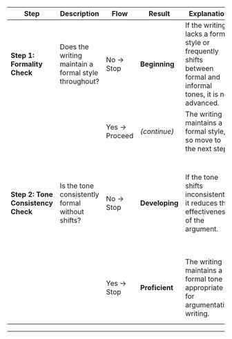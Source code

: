 | **Step**                   | **Description**                                              | **Flow**       | **Result**     | **Explanation**                                                                                                                       | **Examples**                                                                         | **Justification**                                                                                                                                                        |
|----------------------------|--------------------------------------------------------------|---------------|----------------|---------------------------------------------------------------------------------------------------------------------------------------|--------------------------------------------------------------------------------------|--------------------------------------------------------------------------------------------------------------------------------------------------------------------------|
| **Step 1: Formality Check**    | Does the writing maintain a formal style throughout?           | No → Stop      | **Beginning**  | If the writing lacks a formal style or frequently shifts between formal and informal tones, it is not advanced.                       | “School is important. But, you know, some kids just don’t care.”                     | The phrase “you know” introduces a casual tone, weakening the formal style expected at this level.                                                                       |
|                            |                                                              | Yes → Proceed  | *(continue)*   | The writing maintains a formal style, so move to the next step.                                                                       | -                                                                                    | -                                                                                                                                                                        |
| **Step 2: Tone Consistency Check** | Is the tone consistently formal without shifts?               | No → Stop      | **Developing** | If the tone shifts inconsistently, it reduces the effectiveness of the argument.                                                      | “Education is crucial. Some students, though, just, like, aren’t into it.”           | The words “just, like” shift the tone abruptly, making the writing feel less formal and lowering its argumentative effectiveness.                                       |
|                            |                                                              | Yes → Stop     | **Proficient** | The writing maintains a formal tone appropriate for argumentative writing.                                                            | “Education is a crucial factor in individual and societal success.”                  | Maintains a consistently formal tone, focusing on the argument without informal language.                                                                                |

---
